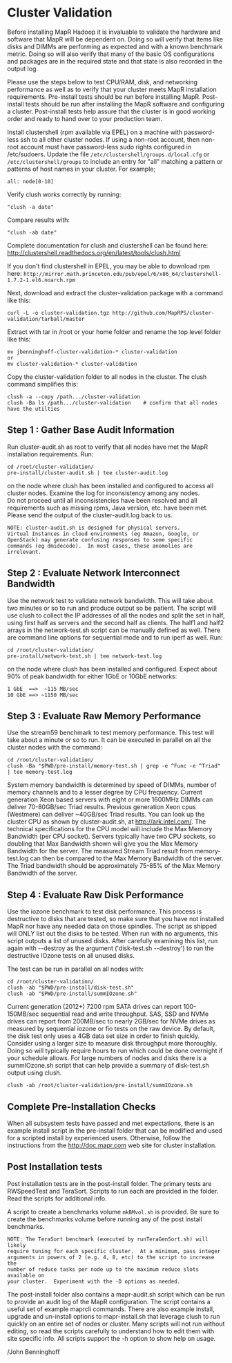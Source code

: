 Cluster Validation
==================

Before installing MapR Hadoop it is invaluable to validate the hardware and
software that MapR will be dependent on.  Doing so will verify that items like
disks and DIMMs are performing as expected and with a known benchmark metric.
Doing so will also verify that many of the basic OS configurations and
packages are in the required state and that state is also recorded in the
output log.

Please use the steps below to test CPU/RAM, disk, and networking
performance as well as to verify that your cluster meets MapR
installation requirements. Pre-install tests should be run before
installing MapR.  Post-install tests should be run after installing
the MapR software and configuring a cluster.  Post-install tests 
help assure that the cluster is in good working order and ready 
to hand over to your production team.

Install clustershell (rpm available via EPEL) on a machine with
password-less ssh to all other cluster nodes.  If using a non-root
account, then non-root account must have password-less sudo rights
configured in /etc/sudoers.  Update the file
`/etc/clustershell/groups.d/local.cfg` or `/etc/clustershell/groups`
to include an entry for "all" matching a pattern or patterns of
host names in your cluster.
For example;

    all: node[0-10]

Verify clush works correctly by running:

    "clush -a date"

Compare results with:

    "clush -ab date"

Complete documentation for clush and clustershell can be found here:
http://clustershell.readthedocs.org/en/latest/tools/clush.html

If you don't find clustershell in EPEL, you may be able to download rpm here:
`http://mirror.math.princeton.edu/pub/epel/6/x86_64/clustershell-1.7.2-1.el6.noarch.rpm`

Next, download and extract the cluster-validation package with a command like this:

    curl -L -o cluster-validation.tgz http://github.com/MapRPS/cluster-validation/tarball/master
Extract with tar in /root or your home folder and rename the top level folder like this:  

    mv jbenninghoff-cluster-validation-* cluster-validation
    or
    mv cluster-validation-* cluster-validation

Copy the cluster-validation folder to all nodes in the cluster.  The
clush command simplifies this:

    clush -a --copy /path.../cluster-validation
    clush -Ba ls /path.../cluster-validation	# confirm that all nodes have the utilties

Step 1 : Gather Base Audit Information
--------------------------------------
Run cluster-audit.sh as root to verify that all nodes have met the
MapR installation requirements.  Run:

    cd /root/cluster-validation/
    pre-install/cluster-audit.sh | tee cluster-audit.log

on the node where clush has been installed and configured to access
all cluster nodes.  Examine the log for inconsistency among any nodes.  
Do not proceed until all inconsistencies have been resolved and all 
requirements such as missing rpms, Java version, etc. have been met.
Please send the output of the cluster-audit.log back to us.

	NOTE: cluster-audit.sh is designed for physical servers.   
	Virtual Instances in cloud environments (eg Amazon, Google, or
	OpenStack) may generate confusing responses to some specific
	commands (eg dmidecode).  In most cases, these anomolies are
	irrelevant.

Step 2 : Evaluate Network Interconnect Bandwidth
------------------------------------------------
Use the network test to validate network bandwidth.  This will take
about two minutes or so to run and produce output so be patient.
The script will use clush to collect the IP addresses of all the
nodes and split the set in half, using first half as servers and
the second half as clients.  The half1 and half2 arrays in the
network-test.sh script can be manually defined as well.  There are
command line options for sequential mode and to run iperf as well.
Run:

    cd /root/cluster-validation/
    pre-install/network-test.sh | tee network-test.log

on the node where clush has been installed and configured.
Expect about 90% of peak bandwidth for either 1GbE or 10GbE
networks:

	1 GbE  ==>  ~115 MB/sec 
	10 GbE ==> ~1150 MB/sec

Step 3 : Evaluate Raw Memory Performance
----------------------------------------
Use the stream59 benchmark to test memory performance.  This test will take 
about a minute or so to run.  It can be executed in parallel on all
the cluster nodes with the command:

    cd /root/cluster-validation/
    clush -Ba "$PWD/pre-install/memory-test.sh | grep -e ^Func -e ^Triad" | tee memory-test.log

System memory bandwidth is determined by speed of DIMMs, number of
memory channels and to a lesser degree by CPU frequency.  Current
generation Xeon based servers with eight or more 1600MHz DIMMs can
deliver 70-80GB/sec Triad results. Previous generation Xeon cpus
(Westmere) can deliver ~40GB/sec Triad results.  You can look up
the cluster CPU as shown by cluster-audit.sh, at http://ark.intel.com/.
The technical specifications for the CPU model will include the Max
Memory Bandwidth (per CPU socket).  Servers typically have two CPU
sockets, so doubling that Max Bandwidth shown will give you the Max
Memory Bandwidth for the server.  The measured Stream Triad result
from memory-test.log can then be compared to the Max Memory Bandwidth
of the server.  The Triad bandwidth  should be approximately 75-85%
of the Max Memory Bandwidth of the server.

Step 4 : Evaluate Raw Disk Performance
--------------------------------------
Use the iozone benchmark to test disk performance. This process 
is destructive to disks that are tested, so make sure that 
you have not installed MapR nor have any needed data on those 
spindles. The script as shipped will ONLY list out the disks to
be tested. When run with no arguments, this script outputs a 
list of unused disks.  After carefully examining this list, run 
again with --destroy as the argument ('disk-test.sh --destroy') 
to run the destructive IOzone tests on all unused disks.

The test can be run in parallel on all nodes with:

    cd /root/cluster-validation/
    clush -ab "$PWD/pre-install/disk-test.sh"
    clush -ab "$PWD/pre-install/summIOzone.sh"

Current generation (2012+) 7200 rpm SATA drives can report 100-150MB/sec
sequential read and write throughput.  SAS, SSD and NVMe drives can
report from 200MB/sec to nearly 2GB/sec for NVMe drives as measured
by sequential iozone or fio tests on the raw device.  By default,
the disk test only uses a 4GB data set size in order to finish
quickly.  Consider using a larger size to measure disk throughput
more thoroughly.  Doing so will typically require hours to run which
could be done overnight if your schedule allows.  For large numbers
of nodes and disks there is a summIOzone.sh script that can help
provide a summary of disk-test.sh output using clush.

    clush -ab /root/cluster-validation/pre-install/summIOzone.sh

Complete Pre-Installation Checks
--------------------------------
When all subsystem tests have passed and met expectations, there
is an example install script in the pre-install folder that can be
modified and used for a scripted install by experienced users.
Otherwise, follow the instructions from the http://doc.mapr.com web
site for cluster installation.

Post Installation tests
--------------------------------
Post installation tests are in the post-install folder.  The primary 
tests are RWSpeedTest and TeraSort.  Scripts to run each are 
provided in the folder.  Read the scripts for additional info.  

A script to create a benchmarks volume `mkBMvol.sh` is provided.
Be sure to create the benchmarks volume before running any of the
post install benchmarks.

    NOTE: The TeraSort benchmark (executed by runTeraGenSort.sh) will likely
    require tuning for each specific cluster.  At a minimum, pass integer
    arguments in powers of 2 (e.g. 4, 8, etc) to the script to increase the
    number of reduce tasks per node up to the maximum reduce slots available on
    your cluster.  Experiment with the -D options as needed.

The post-install folder also contains a mapr-audit.sh script which
can be run to provide an audit log of the MapR configuration.  The
script contains a useful set of example maprcli commands. There are
also example install, upgrade and un-install options to mapr-install.sh
that leverage clush to run quickly on an entire set of nodes or
cluster.  Many scripts will not run without editing, so read the
scripts carefully to understand how to edit them with site specific
info.  All scripts support the -h option to show help on usage.

/John Benninghoff
